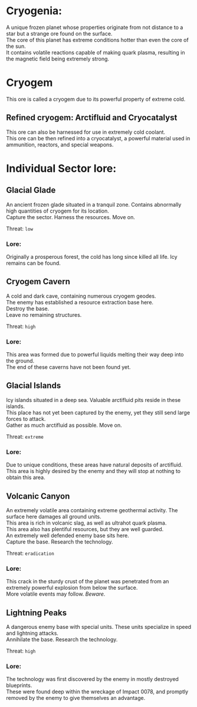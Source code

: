 # Cryogenia:

A unique frozen planet whose properties originate from not distance to a star but a strange ore found on the surface.  
The core of this planet has extreme conditions hotter than even the core of the sun.  
It contains volatile reactions capable of making quark plasma, resulting in the magnetic field being extremely strong.

# Cryogem

This ore is called a cryogem due to its powerful property of extreme cold.  

## Refined cryogem: Arctifluid and Cryocatalyst

This ore can also be harnessed for use in extremely cold coolant.  
This ore can be then refined into a cryocatalyst, a powerful material used in ammunition, reactors, and special weapons.

# Individual Sector lore:

## Glacial Glade

An ancient frozen glade situated in a tranquil zone. Contains abnormally high quantities of cryogem for its location.  
Capture the sector. Harness the resources. Move on.

Threat: `low`

### Lore:

Originally a prosperous forest, the cold has long since killed all life. Icy remains can be found.

## Cryogem Cavern

A cold and dark cave, containing numerous cryogem geodes.  
The enemy has established a resource extraction base here.  
Destroy the base.  
Leave no remaining structures.

Threat: `high`

### Lore:

This area was formed due to powerful liquids melting their way deep into the ground.  
The end of these caverns have not been found yet.

## Glacial Islands

Icy islands situated in a deep sea. Valuable arctifluid pits reside in these islands.  
This place has not yet been captured by the enemy, yet they still send large forces to attack.  
Gather as much arctifluid as possible. Move on.

Threat: `extreme`

### Lore:

Due to unique conditions, these areas have natural deposits of arctifluid.  
This area is highly desired by the enemy and they will stop at nothing to obtain this area.

## Volcanic Canyon

An extremely volatile area containing extreme geothermal activity. The surface here damages all ground units.  
This area is rich in volcanic slag, as well as ultrahot quark plasma.  
This area also has plentiful resources, but they are well guarded.  
An extremely well defended enemy base sits here.  
Capture the base. Research the technology.

Threat: `eradication`

### Lore:

This crack in the sturdy crust of the planet was penetrated from an extremely powerful explosion from below the surface.  
More volatile events may follow. *Beware.*

## Lightning Peaks

A dangerous enemy base with special units. These units specialize in speed and lightning attacks.  
Annihilate the base. Research the technology.

Threat: `high`

### Lore:

The technology was first discovered by the enemy in mostly destroyed blueprints.  
These were found deep within the wreckage of Impact 0078, and promptly removed by the enemy to give themselves an advantage.